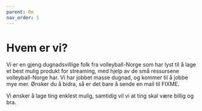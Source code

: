 ```yaml
---
parent: Om
nav_order: 1
---
```


# Hvem er vi?

Vi er en gjeng dugnadsvillige folk fra volleyball-Norge som har lyst til å lage et best mulig produkt for streaming, med hjelp av de små ressursene volleyball-Norge har. Vi har jobbet masse dugnad, og kommer til å jobbe mye mer. Ønsker du å bidra, så er det bare å sende en mail til FIXME.

Vi ønsker å lage ting enklest mulig, samtidig vil vi at ting skal være billig og bra.
